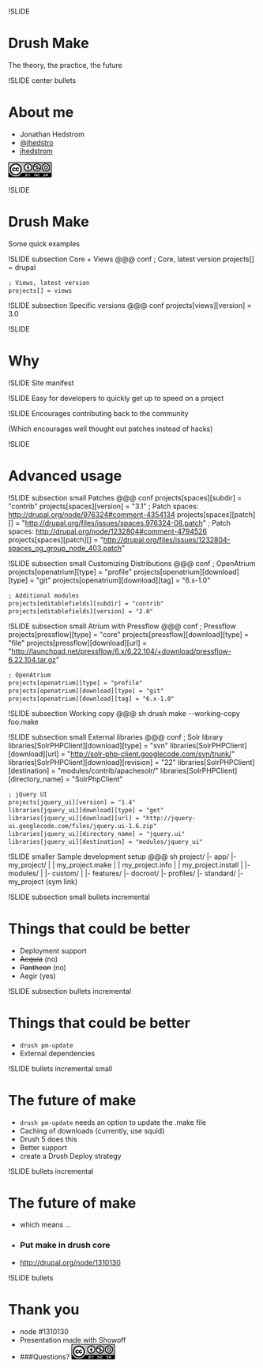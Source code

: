 !SLIDE
# Drush Make
The theory, the practice, the future

!SLIDE center bullets
# About me
* Jonathan Hedstrom
* [@jhedstro](http://twitter.com/jhedstro)
* [jhedstrom](http://drupal.org/user/208732)

![cc](cc.png)

!SLIDE
# Drush Make
Some quick examples

!SLIDE subsection
Core + Views
    @@@ conf
    ; Core, latest version
	projects[] = drupal
    
    ; Views, latest version
    projects[] = views

!SLIDE subsection
Specific versions
    @@@ conf
    projects[views][version] = 3.0

!SLIDE
# Why

!SLIDE
Site manifest

!SLIDE
Easy for developers to quickly get up to speed on a project

!SLIDE
Encourages contributing back to the community

(Which encourages well thought out patches instead of hacks)

!SLIDE
# Advanced usage

!SLIDE subsection small
Patches
    @@@ conf
    projects[spaces][subdir] = "contrib"
    projects[spaces][version] = "3.1"
    ; Patch spaces: http://drupal.org/node/976324#comment-4354134
    projects[spaces][patch][] = "http://drupal.org/files/issues/spaces.976324-08.patch"
    ; Patch spaces: http://drupal.org/node/1232804#comment-4794526
    projects[spaces][patch][] = "http://drupal.org/files/issues/1232804-spaces_og_group_node_403.patch"

!SLIDE subsection small
Customizing Distributions
    @@@ conf
	; OpenAtrium
    projects[openatrium][type] = "profile"
    projects[openatrium][download][type] = "git"
    projects[openatrium][download][tag] = "6.x-1.0"
    
    ; Additional modules
    projects[editablefields][subdir] = "contrib"
    projects[editablefields][version] = "2.0"

!SLIDE subsection small
Atrium with Pressflow
    @@@ conf
	; Pressflow
    projects[pressflow][type] = "core"
    projects[pressflow][download][type] = "file"
    projects[pressflow][download][url] = "http://launchpad.net/pressflow/6.x/6.22.104/+download/pressflow-6.22.104.tar.gz"

	; OpenAtrium
    projects[openatrium][type] = "profile"
    projects[openatrium][download][type] = "git"
    projects[openatrium][download][tag] = "6.x-1.0"

!SLIDE subsection
Working copy
    @@@ sh
	drush make --working-copy foo.make

!SLIDE subsection small
External libraries
    @@@ conf
    ; Solr library
    libraries[SolrPHPClient][download][type] = "svn"
    libraries[SolrPHPClient][download][url] = "http://solr-php-client.googlecode.com/svn/trunk/"
    libraries[SolrPHPClient][download][revision] = "22"
    libraries[SolrPHPClient][destination] = "modules/contrib/apachesolr/"
    libraries[SolrPHPClient][directory_name] = "SolrPhpClient"

    ; jQuery UI
    projects[jquery_ui][version] = "1.4"
    libraries[jquery_ui][download][type] = "get"
    libraries[jquery_ui][download][url] = "http://jquery-ui.googlecode.com/files/jquery.ui-1.6.zip"
    libraries[jquery_ui][directory_name] = "jquery.ui"
    libraries[jquery_ui][destination] = "modules/jquery_ui"

!SLIDE smaller
Sample development setup
    @@@ sh
    project/
    |- app/
       |- my_project/
       |  |  my_project.make
       |  |  my_project.info
       |  |  my_project.install
       |  |- modules/
       |     |- custom/
       |     |- features/
       |- docroot/
	      |- profiles/
		     |- standard/
		     |- my_project (sym link)

!SLIDE subsection small bullets incremental
# Things that could be better
* Deployment support
* <s>Acquia</s> (no)
* <s>Pantheon</s> (no)
* Aegir (yes)

!SLIDE subsection bullets incremental
# Things that could be better
* `drush pm-update`
* External dependencies

!SLIDE bullets incremental small
# The future of make
* `drush pm-update` needs an option to update the .make file
* Caching of downloads (currently, use squid)
* Drush 5 does this
* Better support
* create a Drush Deploy strategy

!SLIDE bullets incremental
# The future of make
* which means ...
* ### Put make in drush core
* http://drupal.org/node/1310130

!SLIDE bullets
# Thank you
* node #1310130
* Presentation made with Showoff
* ###Questions?
![cc](cc.png)
